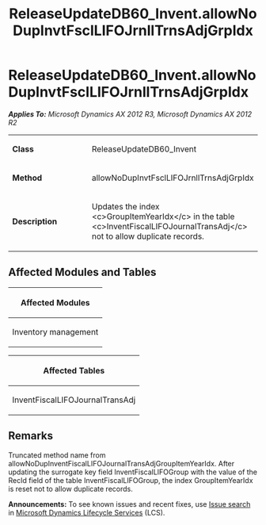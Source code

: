 ﻿---
title: ReleaseUpdateDB60_Invent.allowNoDupInvtFsclLIFOJrnllTrnsAdjGrpIdx
TOCTitle: ReleaseUpdateDB60_Invent.allowNoDupInvtFsclLIFOJrnllTrnsAdjGrpIdx
ms:assetid: 1f2a85fd-f91d-7184-01b0-6c1632521e56
ms:mtpsurl: https://msdn.microsoft.com/en-us/library/JJ684863(v=AX.60)
ms:contentKeyID: 49707070
ms.date: 05/18/2015
mtps_version: v=AX.60
---

# ReleaseUpdateDB60\_Invent.allowNoDupInvtFsclLIFOJrnllTrnsAdjGrpIdx 


_**Applies To:** Microsoft Dynamics AX 2012 R3, Microsoft Dynamics AX 2012 R2_

<table>
<colgroup>
<col style="width: 50%" />
<col style="width: 50%" />
</colgroup>
<tbody>
<tr class="odd">
<td><p><strong>Class</strong></p></td>
<td><p>ReleaseUpdateDB60_Invent</p></td>
</tr>
<tr class="even">
<td><p><strong>Method</strong></p></td>
<td><p>allowNoDupInvtFsclLIFOJrnllTrnsAdjGrpIdx</p></td>
</tr>
<tr class="odd">
<td><p><strong>Description</strong></p></td>
<td><p>Updates the index &lt;c&gt;GroupItemYearIdx&lt;/c&gt; in the table &lt;c&gt;InventFiscalLIFOJournalTransAdj&lt;/c&gt; not to allow duplicate records.</p></td>
</tr>
</tbody>
</table>


## Affected Modules and Tables

<table>
<colgroup>
<col style="width: 100%" />
</colgroup>
<thead>
<tr class="header">
<th><p>Affected Modules</p></th>
</tr>
</thead>
<tbody>
<tr class="odd">
<td><p>Inventory management</p></td>
</tr>
</tbody>
</table>


<table>
<colgroup>
<col style="width: 100%" />
</colgroup>
<thead>
<tr class="header">
<th><p>Affected Tables</p></th>
</tr>
</thead>
<tbody>
<tr class="odd">
<td><p>InventFiscalLIFOJournalTransAdj</p></td>
</tr>
</tbody>
</table>


## Remarks

Truncated method name from allowNoDupInventFiscalLIFOJournalTransAdjGroupItemYearIdx. After updating the surrogate key field InventFiscalLIFOGroup with the value of the RecId field of the table InventFiscalLIFOGroup, the index GroupItemYearIdx is reset not to allow duplicate records.

  
**Announcements:** To see known issues and recent fixes, use [Issue search](http://go.microsoft.com/fwlink/?linkid=389258) in [Microsoft Dynamics Lifecycle Services](http://go.microsoft.com/fwlink/?linkid=306505) (LCS).

